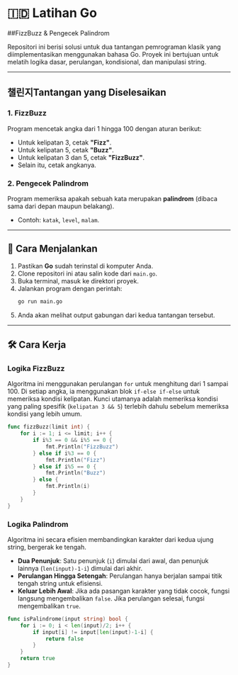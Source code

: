 # 🇮🇩 Latihan Go

##FizzBuzz & Pengecek Palindrom

Repositori ini berisi solusi untuk dua tantangan pemrograman klasik yang diimplementasikan menggunakan bahasa Go. Proyek ini bertujuan untuk melatih logika dasar, perulangan, kondisional, dan manipulasi string.

---

## 챌린지Tantangan yang Diselesaikan

### 1. FizzBuzz
Program mencetak angka dari 1 hingga 100 dengan aturan berikut:
-   Untuk kelipatan 3, cetak **"Fizz"**.
-   Untuk kelipatan 5, cetak **"Buzz"**.
-   Untuk kelipatan 3 dan 5, cetak **"FizzBuzz"**.
-   Selain itu, cetak angkanya.

### 2. Pengecek Palindrom
Program memeriksa apakah sebuah kata merupakan **palindrom** (dibaca sama dari depan maupun belakang).
-   Contoh: `katak`, `level`, `malam`.

---

## 🚀 Cara Menjalankan

1.  Pastikan **Go** sudah terinstal di komputer Anda.
2.  Clone repositori ini atau salin kode dari `main.go`.
3.  Buka terminal, masuk ke direktori proyek.
4.  Jalankan program dengan perintah:
    ```sh
    go run main.go
    ```
5.  Anda akan melihat output gabungan dari kedua tantangan tersebut.

---

## 🛠️ Cara Kerja

### Logika FizzBuzz
Algoritma ini menggunakan perulangan `for` untuk menghitung dari 1 sampai 100. Di setiap angka, ia menggunakan blok `if-else if-else` untuk memeriksa kondisi kelipatan. Kunci utamanya adalah memeriksa kondisi yang paling spesifik (`kelipatan 3 && 5`) terlebih dahulu sebelum memeriksa kondisi yang lebih umum.

```go
func fizzBuzz(limit int) {
    for i := 1; i <= limit; i++ {
        if i%3 == 0 && i%5 == 0 {
            fmt.Println("FizzBuzz")
        } else if i%3 == 0 {
            fmt.Println("Fizz")
        } else if i%5 == 0 {
            fmt.Println("Buzz")
        } else {
            fmt.Println(i)
        }
    }
}
```

### Logika Palindrom
Algoritma ini secara efisien membandingkan karakter dari kedua ujung string, bergerak ke tengah.
-   **Dua Penunjuk**: Satu penunjuk (`i`) dimulai dari awal, dan penunjuk lainnya (`len(input)-1-i`) dimulai dari akhir.
-   **Perulangan Hingga Setengah**: Perulangan hanya berjalan sampai titik tengah string untuk efisiensi.
-   **Keluar Lebih Awal**: Jika ada pasangan karakter yang tidak cocok, fungsi langsung mengembalikan `false`. Jika perulangan selesai, fungsi mengembalikan `true`.

```go
func isPalindrome(input string) bool {
    for i := 0; i < len(input)/2; i++ {
        if input[i] != input[len(input)-1-i] {
            return false
        }
    }
    return true
}
```
